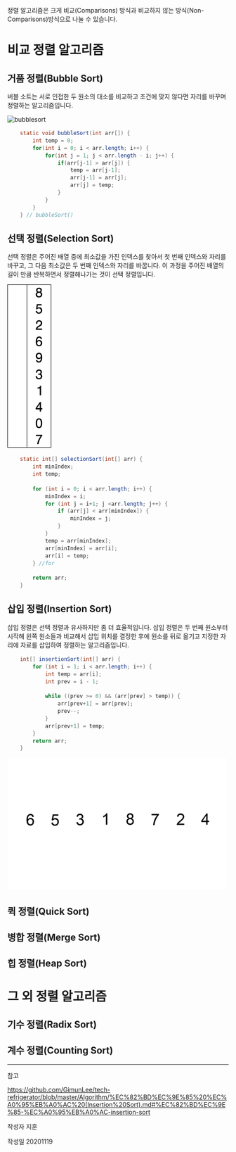  정렬 알고리즘은 크게 비교(Comparisons) 방식과 비교하지 않는 방식(Non-Comparisons)방식으로 나눌 수 있습니다.

# 비교 정렬 알고리즘

## 거품 정렬(Bubble Sort)

버블 소트는 서로 인접한 두 원소의 대소를 비교하고 조건에 맞지 않다면 자리를 바꾸며 정렬하는 알고리즘입니다.

![bubblesort](https://java2blog.com/wp-content/uploads/2017/12/BubbleSort_Avg_case.gif)

```java
    static void bubbleSort(int arr[]) {
        int temp = 0;
        for(int i = 0; i < arr.length; i++) {
            for(int j = 1; j < arr.length - i; j++) {
                if(arr[j-1] > arr[j]) {
                    temp = arr[j-1];
                    arr[j-1] = arr[j];
                    arr[j] = temp;
                }
            }
        }
    } // bubbleSort()
```



## 선택 정렬(Selection Sort)

선택 정렬은 주어진 배열 중에 최소값을 가진 인덱스를 찾아서 첫 번째 인덱스와 자리를 바꾸고, 그 다음 최소값은 두 번째 인덱스와 자리를 바꿉니다. 이 과정을 주어진 배열의 길이 만큼 반복하면서 정렬해나가는 것이 선택 정렬입니다.

![selectionsort](https://raw.githubusercontent.com/copazima/interview/main/resource/selectionsort.gif)

```java
    static int[] selectionSort(int[] arr) {
        int minIndex;
        int temp;

        for (int i = 0; i < arr.length; i++) {
            minIndex = i;
            for (int j = i+1; j <arr.length; j++) {
                if (arr[j] < arr[minIndex]) {
                    minIndex = j;
                }
            }
            temp = arr[minIndex];
            arr[minIndex] = arr[i];
            arr[i] = temp;
        } //for

        return arr;
    }
```

## 삽입 정렬(Insertion Sort)

삽입 정렬은 선택 정렬과 유사하지만 좀 더 효율적입니다. 삽입 정렬은 두 번째 원소부터 시작해 왼쪽 원소들과 비교해서 삽입 위치를 결정한 후에 원소를 뒤로 옮기고 지정한 자리에 자료를 삽입하여 정렬하는 알고리즘입니다.

```java
	int[] insertionSort(int[] arr) {
        for (int i = 1; i < arr.length; i++) {
            int temp = arr[i];
            int prev = i - 1;

            while ((prev >= 0) && (arr[prev] > temp)) {
                arr[prev+1] = arr[prev];
                prev--;
            }
            arr[prev+1] = temp;
        }
        return arr;
    }
```

![insertion sort](https://raw.githubusercontent.com/copazima/interview/main/resource/insertionsort.gif)

##  퀵 정렬(Quick Sort)

##  병합 정렬(Merge Sort)

## 힙 정렬(Heap Sort)

# 그 외 정렬 알고리즘

## 기수 정렬(Radix Sort)

##  계수 정렬(Counting Sort)



----

참고

https://github.com/GimunLee/tech-refrigerator/blob/master/Algorithm/%EC%82%BD%EC%9E%85%20%EC%A0%95%EB%A0%AC%20(Insertion%20Sort).md#%EC%82%BD%EC%9E%85-%EC%A0%95%EB%A0%AC-insertion-sort



작성자 지훈



작성일 20201119
